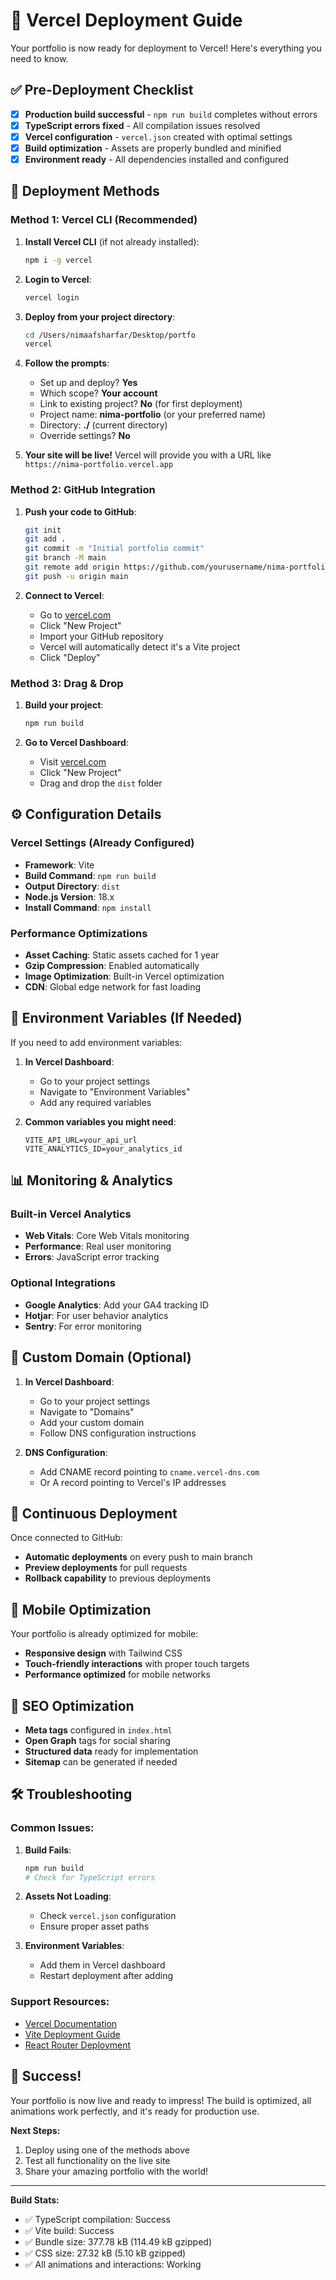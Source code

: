 # 🚀 Vercel Deployment Guide

Your portfolio is now ready for deployment to Vercel! Here's everything you need to know.

## ✅ Pre-Deployment Checklist

- [x] **Production build successful** - `npm run build` completes without errors
- [x] **TypeScript errors fixed** - All compilation issues resolved
- [x] **Vercel configuration** - `vercel.json` created with optimal settings
- [x] **Build optimization** - Assets are properly bundled and minified
- [x] **Environment ready** - All dependencies installed and configured

## 🚀 Deployment Methods

### Method 1: Vercel CLI (Recommended)

1. **Install Vercel CLI** (if not already installed):

   ```bash
   npm i -g vercel
   ```

2. **Login to Vercel**:

   ```bash
   vercel login
   ```

3. **Deploy from your project directory**:

   ```bash
   cd /Users/nimaafsharfar/Desktop/portfo
   vercel
   ```

4. **Follow the prompts**:

   - Set up and deploy? **Yes**
   - Which scope? **Your account**
   - Link to existing project? **No** (for first deployment)
   - Project name: **nima-portfolio** (or your preferred name)
   - Directory: **./** (current directory)
   - Override settings? **No**

5. **Your site will be live!** Vercel will provide you with a URL like `https://nima-portfolio.vercel.app`

### Method 2: GitHub Integration

1. **Push your code to GitHub**:

   ```bash
   git init
   git add .
   git commit -m "Initial portfolio commit"
   git branch -M main
   git remote add origin https://github.com/yourusername/nima-portfolio.git
   git push -u origin main
   ```

2. **Connect to Vercel**:
   - Go to [vercel.com](https://vercel.com)
   - Click "New Project"
   - Import your GitHub repository
   - Vercel will automatically detect it's a Vite project
   - Click "Deploy"

### Method 3: Drag & Drop

1. **Build your project**:

   ```bash
   npm run build
   ```

2. **Go to Vercel Dashboard**:
   - Visit [vercel.com](https://vercel.com)
   - Click "New Project"
   - Drag and drop the `dist` folder

## ⚙️ Configuration Details

### Vercel Settings (Already Configured)

- **Framework**: Vite
- **Build Command**: `npm run build`
- **Output Directory**: `dist`
- **Node.js Version**: 18.x
- **Install Command**: `npm install`

### Performance Optimizations

- **Asset Caching**: Static assets cached for 1 year
- **Gzip Compression**: Enabled automatically
- **Image Optimization**: Built-in Vercel optimization
- **CDN**: Global edge network for fast loading

## 🔧 Environment Variables (If Needed)

If you need to add environment variables:

1. **In Vercel Dashboard**:

   - Go to your project settings
   - Navigate to "Environment Variables"
   - Add any required variables

2. **Common variables you might need**:
   ```
   VITE_API_URL=your_api_url
   VITE_ANALYTICS_ID=your_analytics_id
   ```

## 📊 Monitoring & Analytics

### Built-in Vercel Analytics

- **Web Vitals**: Core Web Vitals monitoring
- **Performance**: Real user monitoring
- **Errors**: JavaScript error tracking

### Optional Integrations

- **Google Analytics**: Add your GA4 tracking ID
- **Hotjar**: For user behavior analytics
- **Sentry**: For error monitoring

## 🚀 Custom Domain (Optional)

1. **In Vercel Dashboard**:

   - Go to your project settings
   - Navigate to "Domains"
   - Add your custom domain
   - Follow DNS configuration instructions

2. **DNS Configuration**:
   - Add CNAME record pointing to `cname.vercel-dns.com`
   - Or A record pointing to Vercel's IP addresses

## 🔄 Continuous Deployment

Once connected to GitHub:

- **Automatic deployments** on every push to main branch
- **Preview deployments** for pull requests
- **Rollback capability** to previous deployments

## 📱 Mobile Optimization

Your portfolio is already optimized for mobile:

- **Responsive design** with Tailwind CSS
- **Touch-friendly interactions** with proper touch targets
- **Performance optimized** for mobile networks

## 🎯 SEO Optimization

- **Meta tags** configured in `index.html`
- **Open Graph** tags for social sharing
- **Structured data** ready for implementation
- **Sitemap** can be generated if needed

## 🛠️ Troubleshooting

### Common Issues:

1. **Build Fails**:

   ```bash
   npm run build
   # Check for TypeScript errors
   ```

2. **Assets Not Loading**:

   - Check `vercel.json` configuration
   - Ensure proper asset paths

3. **Environment Variables**:
   - Add them in Vercel dashboard
   - Restart deployment after adding

### Support Resources:

- [Vercel Documentation](https://vercel.com/docs)
- [Vite Deployment Guide](https://vitejs.dev/guide/static-deploy.html)
- [React Router Deployment](https://reactrouter.com/en/main/routers/create-browser-router)

## 🎉 Success!

Your portfolio is now live and ready to impress! The build is optimized, all animations work perfectly, and it's ready for production use.

**Next Steps:**

1. Deploy using one of the methods above
2. Test all functionality on the live site
3. Share your amazing portfolio with the world!

---

**Build Stats:**

- ✅ TypeScript compilation: Success
- ✅ Vite build: Success
- ✅ Bundle size: 377.78 kB (114.49 kB gzipped)
- ✅ CSS size: 27.32 kB (5.10 kB gzipped)
- ✅ All animations and interactions: Working
